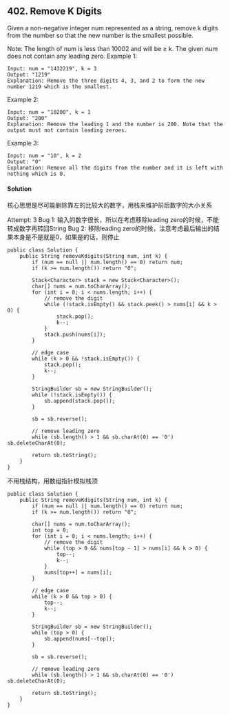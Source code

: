 ## 402. Remove K Digits
Given a non-negative integer num represented as a string, remove k digits from the number so that the new number is the smallest possible.

Note:
The length of num is less than 10002 and will be ≥ k.
The given num does not contain any leading zero.
Example 1:
~~~
Input: num = "1432219", k = 3
Output: "1219"
Explanation: Remove the three digits 4, 3, and 2 to form the new number 1219 which is the smallest.
~~~

Example 2:
~~~
Input: num = "10200", k = 1
Output: "200"
Explanation: Remove the leading 1 and the number is 200. Note that the output must not contain leading zeroes.
~~~

Example 3:
~~~
Input: num = "10", k = 2
Output: "0"
Explanation: Remove all the digits from the number and it is left with nothing which is 0.
~~~

#### Solution
核心思想是尽可能删除靠左的比较大的数字，用栈来维护前后数字的大小关系

Attempt: 3
Bug 1: 输入的数字很长，所以在考虑移除leading zero的时候，不能转成数字再转回String
Bug 2: 移除leading zero的时候，注意考虑最后输出的结果本身是不是就是0，如果是的话，则停止
~~~
public class Solution {
    public String removeKdigits(String num, int k) {
        if (num == null || num.length() == 0) return num;
        if (k >= num.length()) return "0";

        Stack<Character> stack = new Stack<Character>();
        char[] nums = num.toCharArray();
        for (int i = 0; i < nums.length; i++) {
            // remove the digit
            while (!stack.isEmpty() && stack.peek() > nums[i] && k > 0) {
                stack.pop();
                k--;
            }
            stack.push(nums[i]);
        }

        // edge case
        while (k > 0 && !stack.isEmpty()) {
            stack.pop();
            k--;
        }

        StringBuilder sb = new StringBuilder();
        while (!stack.isEmpty()) {
            sb.append(stack.pop());
        }

        sb = sb.reverse();

        // remove leading zero
        while (sb.length() > 1 && sb.charAt(0) == '0') sb.deleteCharAt(0);

        return sb.toString();
    }
}
~~~

不用栈结构，用数组指针模拟栈顶
~~~
public class Solution {
    public String removeKdigits(String num, int k) {
        if (num == null || num.length() == 0) return num;
        if (k >= num.length()) return "0";

        char[] nums = num.toCharArray();
        int top = 0;
        for (int i = 0; i < nums.length; i++) {
            // remove the digit
            while (top > 0 && nums[top - 1] > nums[i] && k > 0) {
                top--;
                k--;
            }
            nums[top++] = nums[i];
        }

        // edge case
        while (k > 0 && top > 0) {
            top--;
            k--;
        }

        StringBuilder sb = new StringBuilder();
        while (top > 0) {
            sb.append(nums[--top]);
        }

        sb = sb.reverse();

        // remove leading zero
        while (sb.length() > 1 && sb.charAt(0) == '0') sb.deleteCharAt(0);

        return sb.toString();
    }
}
~~~
